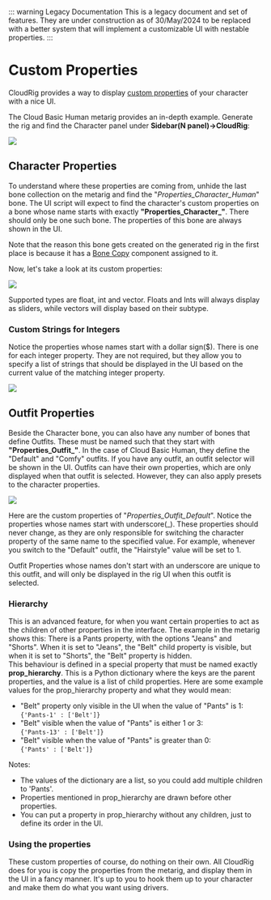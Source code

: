 
::: warning Legacy Documentation
This is a legacy document and set of features. They are under construction as of 30/May/2024 to be replaced with a better system that will implement a customizable UI with nestable properties.
:::

# Custom Properties

CloudRig provides a way to display [custom properties](https://docs.blender.org/manual/en/latest/files/data_blocks.html#files-data-blocks-custom-properties) of your character with a nice UI.  

The Cloud Basic Human metarig provides an in-depth example. Generate the rig and find the Character panel under **Sidebar(N panel)->CloudRig**:  

![](/media/addons/cloudrig/custom_properties_01.png)  

## Character Properties

To understand where these properties are coming from, unhide the last bone collection on the metarig and find the "_Properties_Character_Human_" bone. The UI script will expect to find the character's custom properties on a bone whose name starts with exactly **"Properties_Character_"**. There should only be one such bone. The properties of this bone are always shown in the UI.  

Note that the reason this bone gets created on the generated rig in the first place is because it has a [Bone Copy](cloudrig-types#bone-copy) component assigned to it.

Now, let's take a look at its custom properties:  

![](/media/addons/cloudrig/custom_properties_03.png)  

Supported types are float, int and vector. Floats and Ints will always display as sliders, while vectors will display based on their subtype.

### Custom Strings for Integers
Notice the properties whose names start with a dollar sign($). There is one for each integer property. They are not required, but they allow you to specify a list of strings that should be displayed in the UI based on the current value of the matching integer property.  

![](/media/addons/cloudrig/custom_properties_04.png)  

## Outfit Properties

Beside the Character bone, you can also have any number of bones that define Outfits. These must be named such that they start with **"Properties_Outfit_"**. In the case of Cloud Basic Human, they define the "Default" and "Comfy" outfits. 
If you have any outfit, an outfit selector will be shown in the UI. Outfits can have their own properties, which are only displayed when that outfit is selected. However, they can also apply presets to the character properties.

![](/media/addons/cloudrig/custom_properties_05.png)  

Here are the custom properties of "_Properties_Outfit_Default_". Notice the properties whose names start with underscore(_). These properties should never change, as they are only responsible for switching the character property of the same name to the specified value. For example, whenever you switch to the "Default" outfit, the "Hairstyle" value will be set to 1.

Outfit Properties whose names don't start with an underscore are unique to this outfit, and will only be displayed in the rig UI when this outfit is selected.

### Hierarchy
This is an advanced feature, for when you want certain properties to act as the children of other properties in the interface. The example in the metarig shows this: There is a Pants property, with the options "Jeans" and "Shorts". When it is set to "Jeans", the "Belt" child property is visible, but when it is set to "Shorts", the "Belt" property is hidden.  
This behaviour is defined in a special property that must be named exactly **prop_hierarchy**. This is a Python dictionary where the keys are the parent properties, and the value is a list of child properties.
Here are some example values for the prop_hierarchy property and what they would mean:  
- "Belt" property only visible in the UI when the value of "Pants" is 1:  
    `{'Pants-1' : ['Belt']}`  
- "Belt" visible when the value of "Pants" is either 1 or 3:  
    `{'Pants-13' : ['Belt']}`  
- "Belt" visible when the value of "Pants" is greater than 0:  
    `{'Pants' : ['Belt']}`  

Notes:
- The values of the dictionary are a list, so you could add multiple children to 'Pants'.
- Properties mentioned in prop_hierarchy are drawn before other properties.
- You can put a property in prop_hierarchy without any children, just to define its order in the UI.

### Using the properties
These custom properties of course, do nothing on their own. All CloudRig does for you is copy the properties from the metarig, and display them in the UI in a fancy manner. It's up to you to hook them up to your character and make them do what you want using drivers.